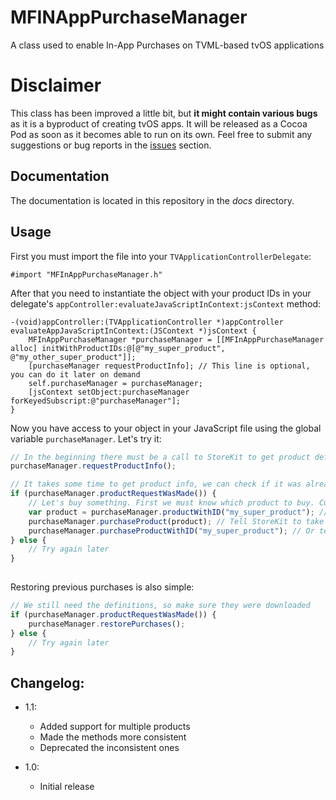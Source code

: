 # MFINAppPurchaseManager
A class used to enable In-App Purchases on TVML-based tvOS applications

# Disclaimer
This class has been improved a little bit, but **it might contain various bugs** as it is a byproduct of creating tvOS apps. It will be released as a Cocoa Pod as soon as it becomes able to run on its own.
Feel free to submit any suggestions or bug reports in the [issues](issues) section.

## Documentation
The documentation is located in this repository in the _docs_ directory.

## Usage
First you must import the file into your `TVApplicationControllerDelegate`:
```objc
#import "MFInAppPurchaseManager.h"
```
After that you need to instantiate the object with your product IDs in your delegate's `appController:evaluateJavaScriptInContext:jsContext` method:
```objc
-(void)appController:(TVApplicationController *)appController evaluateAppJavaScriptInContext:(JSContext *)jsContext {
    MFInAppPurchaseManager *purchaseManager = [[MFInAppPurchaseManager alloc] initWithProductIDs:@[@"my_super_product", @"my_other_super_product"]];
    [purchaseManager requestProductInfo]; // This line is optional, you can do it later on demand
    self.purchaseManager = purchaseManager;
    [jsContext setObject:purchaseManager forKeyedSubscript:@"purchaseManager"];
}
```

Now you have access to your object in your JavaScript file using the global variable `purchaseManager`. Let's try it:
```js
// In the beginning there must be a call to StoreKit to get product definitions. If you did it in Obj-C you don't need to do it again
purchaseManager.requestProductInfo();

// It takes some time to get product info, we can check if it was already made
if (purchaseManager.productRequestWasMade()) {
    // Let's buy something. First we must know which product to buy. Currently there's only one, so that's not really a problem.
    var product = purchaseManager.productWithID("my_super_product"); // Assign the desired product to the variable
	purchaseManager.purchaseProduct(product); // Tell StoreKit to take it from here
	purchaseManager.purchaseProductWithID("my_super_product"); // Or tell the class do handle its own stuff like retrieving the product
} else {
    // Try again later
}
	
```

Restoring previous purchases is also simple:
```js
// We still need the definitions, so make sure they were downloaded
if (purchaseManager.productRequestWasMade()) {
    purchaseManager.restorePurchases();
} else {
    // Try again later
}
```

## Changelog:
* 1.1:
    + Added support for multiple products
	+ Made the methods more consistent
	+ Deprecated the inconsistent ones

* 1.0:
    + Initial release
